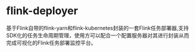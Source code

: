 # flink-deployer
基于Flink自带的flink-yarn和flink-kubernetes封装的一套Flink任务部署器,支持SDK化的任务生命周期管理，使用方可以配合一个配置服务器对其进行封装从而完成可视化的Flink任务部署监控平台。
